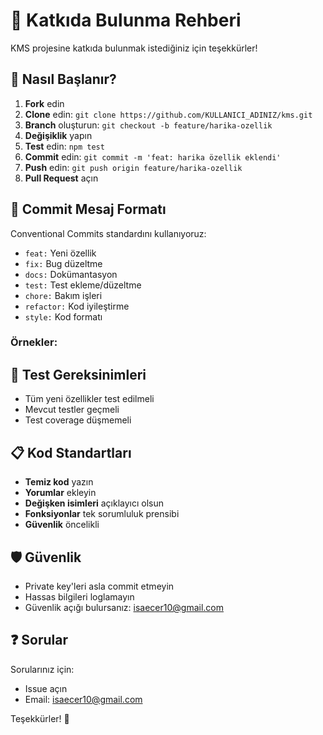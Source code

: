 # 🤝 Katkıda Bulunma Rehberi

KMS projesine katkıda bulunmak istediğiniz için teşekkürler!

## 🚀 Nasıl Başlanır?

1. **Fork** edin
2. **Clone** edin: `git clone https://github.com/KULLANICI_ADINIZ/kms.git`
3. **Branch** oluşturun: `git checkout -b feature/harika-ozellik`
4. **Değişiklik** yapın
5. **Test** edin: `npm test`
6. **Commit** edin: `git commit -m 'feat: harika özellik eklendi'`
7. **Push** edin: `git push origin feature/harika-ozellik`
8. **Pull Request** açın

## 📝 Commit Mesaj Formatı

Conventional Commits standardını kullanıyoruz:

- `feat:` Yeni özellik
- `fix:` Bug düzeltme
- `docs:` Dokümantasyon
- `test:` Test ekleme/düzeltme
- `chore:` Bakım işleri
- `refactor:` Kod iyileştirme
- `style:` Kod formatı

### Örnekler:

## 🧪 Test Gereksinimleri

- Tüm yeni özellikler test edilmeli
- Mevcut testler geçmeli
- Test coverage düşmemeli

## 📋 Kod Standartları

- **Temiz kod** yazın
- **Yorumlar** ekleyin
- **Değişken isimleri** açıklayıcı olsun
- **Fonksiyonlar** tek sorumluluk prensibi
- **Güvenlik** öncelikli

## 🛡️ Güvenlik

- Private key'leri asla commit etmeyin
- Hassas bilgileri loglamayın
- Güvenlik açığı bulursanız: isaecer10@gmail.com

## ❓ Sorular

Sorularınız için:
- Issue açın
- Email: isaecer10@gmail.com

Teşekkürler! 🙏